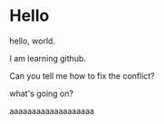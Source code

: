 # Hello

hello, world.

I am learning github.


Can you tell me how to fix the conflict?

what's going on?

aaaaaaaaaaaaaaaaaaa

